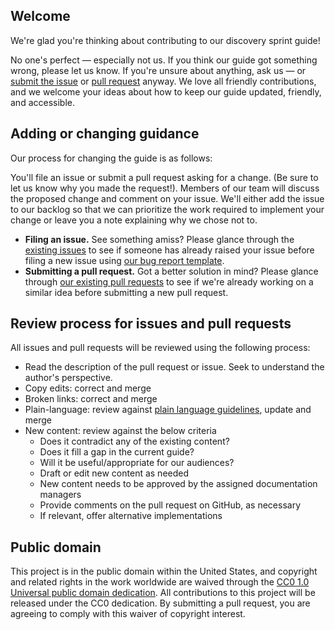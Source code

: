 ## Welcome
We're glad you're thinking about contributing to our discovery sprint guide!

No one's perfect — especially not us. If you think our guide got something wrong, please let us know. If you're unsure about anything, ask us — or <a href="https://github.com/usds/discovery-sprint-guide/issues">submit the issue</a> or <a href="https://github.com/usds/discovery-sprint-guide/pulls">pull request</a> anyway. We love all friendly contributions, and we welcome your ideas about how to keep our guide updated, friendly, and accessible.

## Adding or changing guidance
Our process for changing the guide is as follows:

You'll file an issue or submit a pull request asking for a change. (Be sure to let us know why you made the request!). Members of our team will discuss the proposed change and comment on your issue. We'll either add the issue to our backlog so that we can prioritize the work required to implement your change or leave you a note explaining why we chose not to.

- **Filing an issue.** See something amiss? Please glance through the [existing issues](https://github.com/usds/discovery-sprint-guide/issues) to see if someone has already raised your issue before filing a new issue using [our bug report template](https://github.com/usds/discovery-sprint-guide/issues/new?assignees=&labels=&template=-----bug-report.md&title=).
- **Submitting a pull request.** Got a better solution in mind? Please glance through [our existing pull requests](https://github.com/usds/discovery-sprint-guide/pulls) to see if we're already working on a similar idea before submitting a new pull request.

## Review process for issues and pull requests
All issues and pull requests will be reviewed using the following process:

- Read the description of the pull request or issue. Seek to understand the author's perspective.
- Copy edits: correct and merge
- Broken links: correct and merge
- Plain-language: review against [plain language guidelines](https://www.plainlanguage.gov/), update and merge
- New content: review against the below criteria
     - Does it contradict any of the existing content?
     - Does it fill a gap in the current guide?
     - Will it be useful/appropriate for our audiences?
     - Draft or edit new content as needed
     - New content needs to be approved by the assigned documentation managers
     - Provide comments on the pull request on GitHub, as necessary
     - If relevant, offer alternative implementations

## Public domain
This project is in the public domain within the United States, and copyright and related rights in the work worldwide are waived through the [CC0 1.0 Universal public domain dedication](https://creativecommons.org/publicdomain/zero/1.0/). All contributions to this project will be released under the CC0 dedication. By submitting a pull request, you are agreeing to comply with this waiver of copyright interest.


<!--Feel free to [fork this guide](https://help.github.com/articles/fork-a-repo/) on GitHub and personalize it for your organization; we trust you’ll change it in whatever ways best suit you. Also, if you have a suggestion, spot an error, or otherwise want to make constructive contribution to this guide, head over to our [contributing page](https://github.com/usds/discovery-sprint-guide/contributing.md) or create an [issue](https://github.com/usds/discovery-sprint-guide/issues) in GitHub.-->
